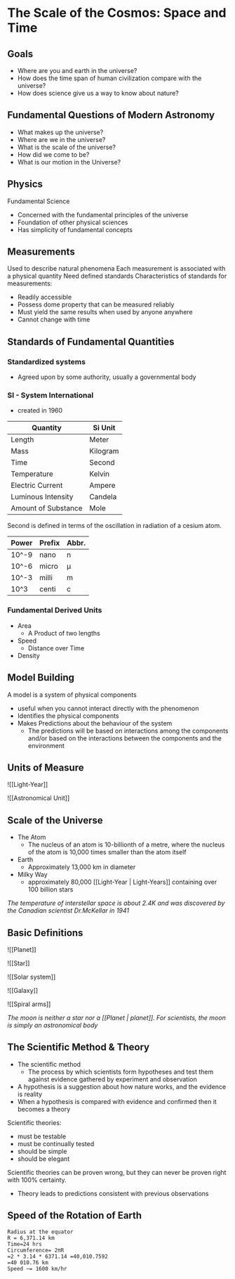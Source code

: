 # The Scale of the Cosmos: Space and Time

## Goals
- Where are you and earth in the universe?
- How does the time span of human civilization compare with the universe?
- How does science give us a way to know about nature?

## Fundamental Questions of Modern Astronomy
- What makes up the universe?
- Where are we in the universe?
- What is the scale of the universe?
- How did we come to be?
- What is our motion in the Universe?

## Physics
Fundamental Science
- Concerned with the fundamental principles of the universe
- Foundation of other physical sciences
- Has simplicity of fundamental concepts

## Measurements
Used to describe natural phenomena
Each measurement is associated with a physical quantity
Need defined standards
Characteristics of standards for measurements:
- Readily accessible
- Possess dome property that can be measured reliably
- Must yield the same results when used by anyone anywhere
- Cannot change with time

## Standards of Fundamental Quantities

### Standardized systems
- Agreed upon by some authority, usually a governmental body

### SI - System International
- created in 1960

| Quantity            | Si Unit  |
| ------------------- | -------- |
| Length              | Meter    |
| Mass                | Kilogram |
| Time                | Second   |
| Temperature         | Kelvin   |
| Electric Current    | Ampere   |
| Luminous Intensity  | Candela  |
| Amount of Substance | Mole     |

Second is defined in terms of the oscillation in radiation of a cesium atom.

| Power | Prefix | Abbr. |
| ----- | ------ | ----- |
| 10^-9 | nano   | n     |
| 10^-6 | micro  | μ     | 
| 10^-3 | milli  | m     |
| 10^3  | centi  | c     |

### Fundamental Derived Units
- Area
	- A Product of two lengths
- Speed
	- Distance over Time
- Density

## Model Building

A model is a system of physical components
- useful when you cannot interact directly with the phenomenon
- Identifies the physical components
- Makes Predictions about the behaviour of the system
	- The predictions will be based on interactions among the components and/or based on the interactions between the components and the environment

## Units of Measure

![[Light-Year]]

![[Astronomical Unit]]

## Scale of the Universe

- The Atom
	- The nucleus of an atom is 10-billionth of a metre, where the nucleus of the atom is 10,000 times smaller than the atom itself
- Earth
	- Approximately 13,000 km in diameter
- Milky Way
	- approximately 80,000 [[Light-Year | Light-Years]] containing over 100 billion stars

*The temperature of interstellar space is about 2.4K and was discovered by the Canadian scientist Dr.McKellar in 1941*

## Basic Definitions

![[Planet]]

![[Star]]

![[Solar system]]

![[Galaxy]]

![[Spiral arms]]

*The moon is neither a star nor a [[Planet | planet]]. For scientists, the moon is simply an astronomical body*

## The Scientific Method & Theory
- The scientific method
	- The process by which scientists form hypotheses and test them against evidence gathered by experiment and observation
- A hypothesis is a suggestion about how nature works, and the evidence is reality
- When a hypothesis is compared with evidence and confirmed then it becomes a theory

Scientific theories:
- must be testable
- must be continually tested
- should be simple
- should be elegant

Scientific theories can be proven wrong, but they can never be proven right with 100% certainty.

- Theory leads to predictions consistent with previous observations

## Speed of the Rotation of Earth


	Radius at the equator  
	R = 6,371.14 km  
	Time=24 hrs  
	Circumference= 2πR  
	=2 * 3.14 * 6371.14 =40,010.7592 
	=40 010.76 km  
	Speed ~= 1600 km/hr
